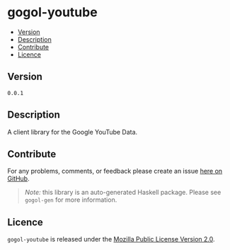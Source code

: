 # gogol-youtube

* [Version](#version)
* [Description](#description)
* [Contribute](#contribute)
* [Licence](#licence)


## Version

`0.0.1`


## Description

A client library for the Google YouTube Data.


## Contribute

For any problems, comments, or feedback please create an issue [here on GitHub](https://github.com/brendanhay/gogol/issues).

> _Note:_ this library is an auto-generated Haskell package. Please see `gogol-gen` for more information.


## Licence

`gogol-youtube` is released under the [Mozilla Public License Version 2.0](http://www.mozilla.org/MPL/).
